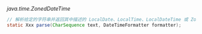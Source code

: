 *java.time.ZonedDateTime*

```java
// 解析给定的字符串并返回其中描述的 LocalDate、LocalTime、LocalDateTime 或 ZonedDateTime 如果解析不成功，则抛出 DateTimeParseException 异常
static Xxx parse(CharSequence text, DateTimeFormatter formatter);
```